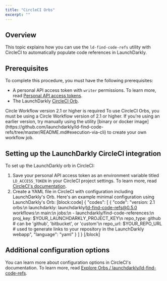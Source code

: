 ```yaml
---
title: "CircleCI Orbs"
excerpt: ""
---
```

## Overview
This topic explains how you can use the `ld-find-code-refs` utility with CircleCI to automatically populate code references in LaunchDarkly.
## Prerequisites
To complete this procedure, you must have the following prerequisites:

* A personal API access token with `writer` permissions. To learn more, read [Personal API access tokens](./api-access-tokens).
* The LaunchDarkly [CircleCI Orb](https://circleci.com/orbs/registry/orb/launchdarkly/ld-find-code-refs).
<Callout intent="info">
  <Callout.Title>Circle Workflow version 2.1 or higher is required</Callout.Title>
   <Callout.Description>To use CircleCI Orbs, you must be using a Circle Workflow version of 2.1 or higher.
If you're using an earlier version, try manually using the utility [binary or docker image](https://github.com/launchdarkly/ld-find-code-refs/tree/master/README.md#execution-via-cli) to create your own workflow job.

## Setting up the LaunchDarkly CircleCI integration
To set up the LaunchDarkly orb in CircleCI:

1. Save your personal API access token as an environment variable titled `LD_ACCESS_TOKEN` in your CircleCI project settings. To learn more, read [CircleCI's documentation](https://circleci.com/docs/2.0/env-vars/#setting-an-environment-variable-in-a-project).
2. Create a YAML file in CircleCI with configuration including LaunchDarkly's Orb.
Here's an example minimal configuration using LaunchDarkly's Orb:
[block:code]
{
  "codes": [
    {
      "code": "version: 2.1
orbs:\n  launchdarkly: launchdarkly/ld-find-code-refs@0.5.0
workflows:\n  main:\n    jobs:\n      - launchdarkly/find-code-references:\n          proj_key: $YOUR_LAUNCHDARKLY_PROJECT_KEY\n          repo_type: github # can be 'github', 'bitbucket', or 'custom'\n          repo_url: $YOUR_REPO_URL # used to generate links to your repository in the LaunchDarkly webapp",
      "language": "yaml"
    }
  ]
}
[/block]

## Additional configuration options
You can learn more about configuration options in CircleCI's documentation. To learn more, read [Explore Orbs / launchdarkly/ld-find-code-refs](https://ld.click/CircleCIOrbs).